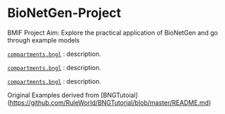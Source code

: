 # BioNetGen-Project

BMIF Project Aim:
Explore the practical application of  BioNetGen and go through example models

[`compartments.bngl`](examples/compartments.bngl)
: description.

[`compartments.bngl`](examples/compartments.bngl)
: description.

[`compartments.bngl`](examples/compartments.bngl)
: description.

Original Examples derived from [BNGTutoial] (https://github.com/RuleWorld/BNGTutorial/blob/master/README.md)
